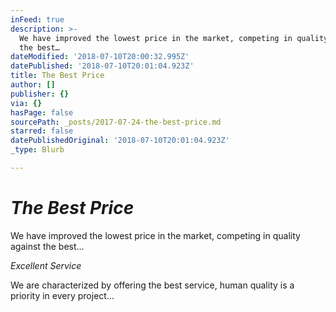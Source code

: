 ```yaml
---
inFeed: true
description: >-
  We have improved the lowest price in the market, competing in quality against
  the best…
dateModified: '2018-07-10T20:00:32.995Z'
datePublished: '2018-07-10T20:01:04.923Z'
title: The Best Price
author: []
publisher: {}
via: {}
hasPage: false
sourcePath: _posts/2017-07-24-the-best-price.md
starred: false
datePublishedOriginal: '2018-07-10T20:01:04.923Z'
_type: Blurb

---
```

# _The Best Price_

We have improved the lowest price in the market, competing in quality against the best...

_Excellent Service_

We are characterized by offering the best service, human quality is a priority in every project...